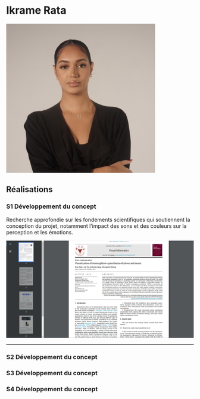 # Ikrame Rata

![Chef de projet](../../medias/images/equipe/ikrame.jpg)

## Réalisations

 <!-- Une image par semaine de la réalisation dont tu es le plus fier avec une légende -->

### S1 Développement du concept

Recherche approfondie sur les fondements scientifiques qui soutiennent la conception du projet, notamment l’impact des sons et des couleurs sur la perception et les émotions.

![Developpement du concept](/medias/images/progression/ikrame/recherche_scientifique.png)

---

### S2 Développement du concept

### S3 Développement du concept

### S4 Développement du concept
